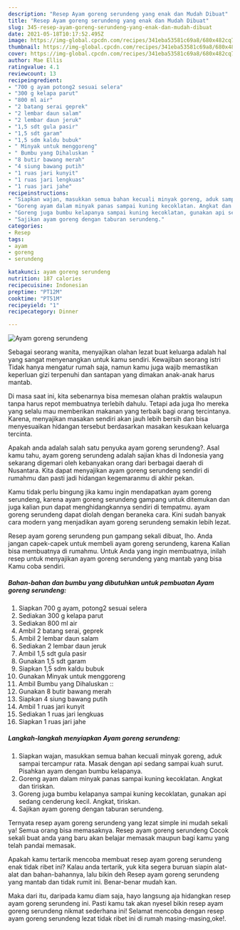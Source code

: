 ```yaml
---
description: "Resep Ayam goreng serundeng yang enak dan Mudah Dibuat"
title: "Resep Ayam goreng serundeng yang enak dan Mudah Dibuat"
slug: 345-resep-ayam-goreng-serundeng-yang-enak-dan-mudah-dibuat
date: 2021-05-18T10:17:52.495Z
image: https://img-global.cpcdn.com/recipes/341eba53581c69a8/680x482cq70/ayam-goreng-serundeng-foto-resep-utama.jpg
thumbnail: https://img-global.cpcdn.com/recipes/341eba53581c69a8/680x482cq70/ayam-goreng-serundeng-foto-resep-utama.jpg
cover: https://img-global.cpcdn.com/recipes/341eba53581c69a8/680x482cq70/ayam-goreng-serundeng-foto-resep-utama.jpg
author: Mae Ellis
ratingvalue: 4.1
reviewcount: 13
recipeingredient:
- "700 g ayam potong2 sesuai selera"
- "300 g kelapa parut"
- "800 ml air"
- "2 batang serai geprek"
- "2 lembar daun salam"
- "2 lembar daun jeruk"
- "1,5 sdt gula pasir"
- "1,5 sdt garam"
- "1,5 sdm kaldu bubuk"
- " Minyak untuk menggoreng"
- " Bumbu yang Dihaluskan "
- "8 butir bawang merah"
- "4 siung bawang putih"
- "1 ruas jari kunyit"
- "1 ruas jari lengkuas"
- "1 ruas jari jahe"
recipeinstructions:
- "Siapkan wajan, masukkan semua bahan kecuali minyak goreng, aduk sampai tercampur rata. Masak dengan api sedang sampai kuah surut. Pisahkan ayam dengan bumbu kelapanya."
- "Goreng ayam dalam minyak panas sampai kuning kecoklatan. Angkat dan tiriskan."
- "Goreng juga bumbu kelapanya sampai kuning kecoklatan, gunakan api sedang cenderung kecil. Angkat, tiriskan."
- "Sajikan ayam goreng dengan taburan serundeng."
categories:
- Resep
tags:
- ayam
- goreng
- serundeng

katakunci: ayam goreng serundeng 
nutrition: 187 calories
recipecuisine: Indonesian
preptime: "PT12M"
cooktime: "PT51M"
recipeyield: "1"
recipecategory: Dinner

---
```



![Ayam goreng serundeng](https://img-global.cpcdn.com/recipes/341eba53581c69a8/680x482cq70/ayam-goreng-serundeng-foto-resep-utama.jpg)

Sebagai seorang wanita, menyajikan olahan lezat buat keluarga adalah hal yang sangat menyenangkan untuk kamu sendiri. Kewajiban seorang istri Tidak hanya mengatur rumah saja, namun kamu juga wajib memastikan keperluan gizi terpenuhi dan santapan yang dimakan anak-anak harus mantab.

Di masa  saat ini, kita sebenarnya bisa memesan olahan praktis walaupun tanpa harus repot membuatnya terlebih dahulu. Tetapi ada juga lho mereka yang selalu mau memberikan makanan yang terbaik bagi orang tercintanya. Karena, menyajikan masakan sendiri akan jauh lebih bersih dan bisa menyesuaikan hidangan tersebut berdasarkan masakan kesukaan keluarga tercinta. 



Apakah anda adalah salah satu penyuka ayam goreng serundeng?. Asal kamu tahu, ayam goreng serundeng adalah sajian khas di Indonesia yang sekarang digemari oleh kebanyakan orang dari berbagai daerah di Nusantara. Kita dapat menyajikan ayam goreng serundeng sendiri di rumahmu dan pasti jadi hidangan kegemaranmu di akhir pekan.

Kamu tidak perlu bingung jika kamu ingin mendapatkan ayam goreng serundeng, karena ayam goreng serundeng gampang untuk ditemukan dan juga kalian pun dapat menghidangkannya sendiri di tempatmu. ayam goreng serundeng dapat diolah dengan beraneka cara. Kini sudah banyak cara modern yang menjadikan ayam goreng serundeng semakin lebih lezat.

Resep ayam goreng serundeng pun gampang sekali dibuat, lho. Anda jangan capek-capek untuk membeli ayam goreng serundeng, karena Kalian bisa membuatnya di rumahmu. Untuk Anda yang ingin membuatnya, inilah resep untuk menyajikan ayam goreng serundeng yang mantab yang bisa Kamu coba sendiri.

<!--inarticleads1-->

##### Bahan-bahan dan bumbu yang dibutuhkan untuk pembuatan Ayam goreng serundeng:

1. Siapkan 700 g ayam, potong2 sesuai selera
1. Sediakan 300 g kelapa parut
1. Sediakan 800 ml air
1. Ambil 2 batang serai, geprek
1. Ambil 2 lembar daun salam
1. Sediakan 2 lembar daun jeruk
1. Ambil 1,5 sdt gula pasir
1. Gunakan 1,5 sdt garam
1. Siapkan 1,5 sdm kaldu bubuk
1. Gunakan  Minyak untuk menggoreng
1. Ambil  Bumbu yang Dihaluskan ::
1. Gunakan 8 butir bawang merah
1. Siapkan 4 siung bawang putih
1. Ambil 1 ruas jari kunyit
1. Sediakan 1 ruas jari lengkuas
1. Siapkan 1 ruas jari jahe




<!--inarticleads2-->

##### Langkah-langkah menyiapkan Ayam goreng serundeng:

1. Siapkan wajan, masukkan semua bahan kecuali minyak goreng, aduk sampai tercampur rata. Masak dengan api sedang sampai kuah surut. Pisahkan ayam dengan bumbu kelapanya.
1. Goreng ayam dalam minyak panas sampai kuning kecoklatan. Angkat dan tiriskan.
1. Goreng juga bumbu kelapanya sampai kuning kecoklatan, gunakan api sedang cenderung kecil. Angkat, tiriskan.
1. Sajikan ayam goreng dengan taburan serundeng.




Ternyata resep ayam goreng serundeng yang lezat simple ini mudah sekali ya! Semua orang bisa memasaknya. Resep ayam goreng serundeng Cocok sekali buat anda yang baru akan belajar memasak maupun bagi kamu yang telah pandai memasak.

Apakah kamu tertarik mencoba membuat resep ayam goreng serundeng enak tidak ribet ini? Kalau anda tertarik, yuk kita segera buruan siapin alat-alat dan bahan-bahannya, lalu bikin deh Resep ayam goreng serundeng yang mantab dan tidak rumit ini. Benar-benar mudah kan. 

Maka dari itu, daripada kamu diam saja, hayo langsung aja hidangkan resep ayam goreng serundeng ini. Pasti kamu tak akan nyesel bikin resep ayam goreng serundeng nikmat sederhana ini! Selamat mencoba dengan resep ayam goreng serundeng lezat tidak ribet ini di rumah masing-masing,oke!.

